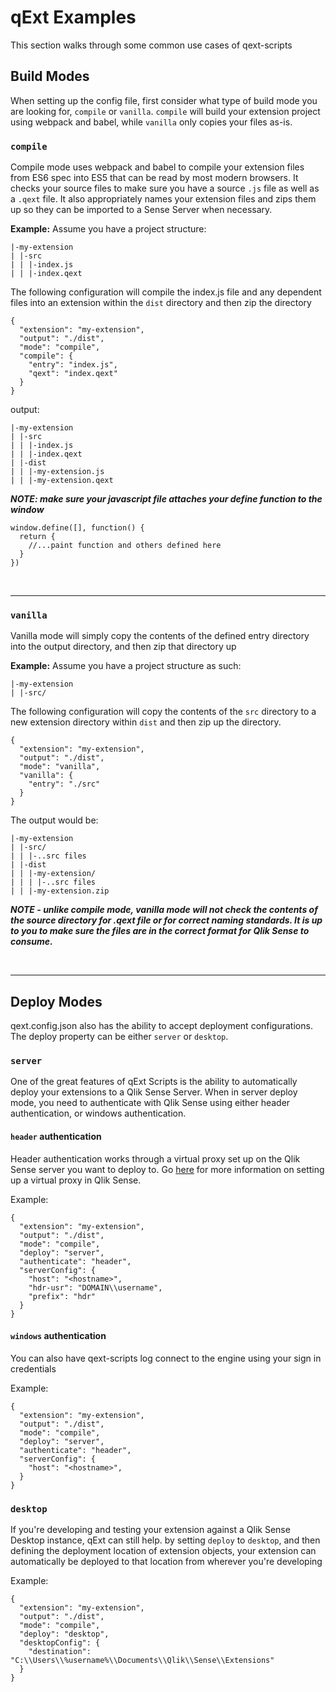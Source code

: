 # qExt Examples

This section walks through some common use cases of qext-scripts

## Build Modes

When setting up the config file, first consider what type of build mode you are looking for, `compile` or `vanilla`. `compile` will build your extension project using webpack and babel, while `vanilla` only copies your files as-is.

### `compile`

Compile mode uses webpack and babel to compile your extension files from ES6 spec into ES5 that can be read by most modern browsers. It checks your source files to make sure you have a source `.js` file as well as a `.qext` file. It also appropriately names your extension files and zips them up so they can be imported to a Sense Server when necessary.

**Example:**
Assume you have a project structure:

```
|-my-extension
| |-src
| | |-index.js
| | |-index.qext
```

The following configuration will compile the index.js file and any dependent files into an extension within the `dist` directory and then zip the directory

```
{
  "extension": "my-extension",
  "output": "./dist",
  "mode": "compile",
  "compile": {
    "entry": "index.js",
    "qext": "index.qext"
  }
}
```

output:

```
|-my-extension
| |-src
| | |-index.js
| | |-index.qext
| |-dist
| | |-my-extension.js
| | |-my-extension.qext
```

_**NOTE: make sure your javascript file attaches your define function to the window**_

```
window.define([], function() {
  return {
    //...paint function and others defined here
  }
})
```

</br>

---

### `vanilla`

Vanilla mode will simply copy the contents of the defined entry directory into the output directory, and then zip that directory up

**Example:**
Assume you have a project structure as such:

```
|-my-extension
| |-src/
```

The following configuration will copy the contents of the `src` directory to a new extension directory within `dist` and then zip up the directory.

```
{
  "extension": "my-extension",
  "output": "./dist",
  "mode": "vanilla",
  "vanilla": {
    "entry": "./src"
  }
}
```

The output would be:

```
|-my-extension
| |-src/
| | |-..src files
| |-dist
| | |-my-extension/
| | | |-..src files
| | |-my-extension.zip
```

_**NOTE - unlike compile mode, vanilla mode will not check the contents of the source directory for .qext file or for correct naming standards. It is up to you to make sure the files are in the correct format for Qlik Sense to consume.**_

</br>

---

## Deploy Modes

qext.config.json also has the ability to accept deployment configurations. The deploy property can be either `server` or `desktop`.

### `server`

One of the great features of qExt Scripts is the ability to automatically deploy your extensions to a Qlik Sense Server. When in server deploy mode, you need to authenticate with Qlik Sense using either header authentication, or windows authentication.

#### `header` authentication

Header authentication works through a virtual proxy set up on the Qlik Sense server you want to deploy to. Go [here](https://help.qlik.com/en-US/sense-developer/November2017/Subsystems/Platform/Content/Examples/config-header-authentication.htm) for more information on setting up a virtual proxy in Qlik Sense.

Example:

```
{
  "extension": "my-extension",
  "output": "./dist",
  "mode": "compile",
  "deploy": "server",
  "authenticate": "header",
  "serverConfig": {
    "host": "<hostname>",
    "hdr-usr": "DOMAIN\\username",
    "prefix": "hdr"
  }
}
```

#### `windows` authentication

You can also have qext-scripts log connect to the engine using your sign in credentials

Example:

```
{
  "extension": "my-extension",
  "output": "./dist",
  "mode": "compile",
  "deploy": "server",
  "authenticate": "header",
  "serverConfig": {
    "host": "<hostname>",
  }
}
```

### `desktop`

If you're developing and testing your extension against a Qlik Sense Desktop instance, qExt can still help. by setting `deploy` to `desktop`, and then defining the deployment location of extension objects, your extension can automatically be deployed to that location from wherever you're developing

Example:

```
{
  "extension": "my-extension",
  "output": "./dist",
  "mode": "compile",
  "deploy": "desktop",
  "desktopConfig": {
    "destination": "C:\\Users\\%username%\\Documents\\Qlik\\Sense\\Extensions"
  }
}
```
